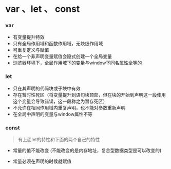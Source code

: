 # var 、let 、 const

### var

* 有变量提升特效
* 只有全局作用域和函数作用域，无块级作用域
* 可重复定义与赋值
* 在给一个非声明变量赋值会隐式创建一个全局变量
* 浏览器环境下，全局作用域下的变量与window下同名属性全等的

### let

* 只在其声明的代码块或子块中有效
* 存在暂时性死区（将变量提升到语句块顶部，但在块的开始到声明这一段使用这个变量会导致错误，这一段称之为暂存死区）
* 不允许在相同作用域内重复声明，也不能对参数重新声明
* 在全局中声明的变量与window属性不等

### const

> 有上面let的特性和下面的两个自己的特性

* 常量的值不能改变 (不能改变的是内存地址，复合型数据类型是可以改变的)
* 常量必须在声明的时候就赋值

  ​